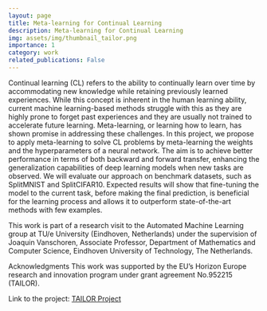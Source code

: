 ```yaml
---
layout: page
title: Meta-learning for Continual Learning
description: Meta-learning for Continual Learning
img: assets/img/thumbnail_tailor.png
importance: 1
category: work
related_publications: False
---
```


Continual learning (CL) refers to the ability to continually learn over time by accommodating new knowledge while retaining previously learned experiences. While this concept is inherent in the human learning ability, current machine learning-based methods struggle with this as they are highly prone to forget past experiences and they are usually not trained to accelerate future learning. Meta-learning, or learning how to learn, has shown promise in addressing these challenges. In this project, we propose to apply meta-learning to solve CL problems by meta-learning the weights and the hyperparameters of a neural network. The aim is to achieve better performance in terms of both backward and forward transfer, enhancing the generalization capabilities of deep learning models when new tasks are observed. We will evaluate our approach on benchmark datasets, such as SplitMNIST and SplitCIFAR10. Expected results will show that fine-tuning the model to the current task, before making the final prediction, is beneficial for the learning process and allows it to outperform state-of-the-art methods with few examples.

This work is part of a research visit to the Automated Machine Learning group at TU/e University (Eindhoven, Netherlands) under the supervision of Joaquin Vanschoren, Associate Professor, Department of Mathematics and Computer Science, Eindhoven University of Technology, The Netherlands.

Acknowledgments
This work was supported by the EU’s Horizon Europe research and innovation program under grant agreement No.952215 (TAILOR).

Link to the project: <a href="https://tailor-network.eu/meta-learning-for-continual-learning/">TAILOR Project</a>
